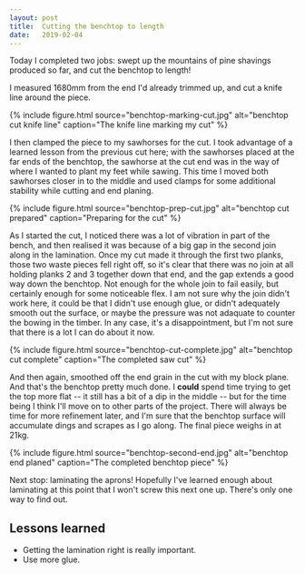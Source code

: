 ```yaml
---
layout: post
title:  Cutting the benchtop to length
date:   2019-02-04
---
```


Today I completed two jobs: swept up the mountains of pine shavings produced so
far, and cut the benchtop to length!

I measured 1680mm from the end I'd already trimmed up, and cut a knife line
around the piece.

{% include figure.html source="benchtop-marking-cut.jpg" alt="benchtop cut knife line" caption="The knife line marking my cut" %}

I then clamped the piece to my sawhorses for the cut.  I took advantage of a
learned lesson from the previous cut here; with the sawhorses placed at the far
ends of the benchtop, the sawhorse at the cut end was in the way of where I
wanted to plant my feet while sawing.  This time I moved both sawhorses closer
in to the middle and used clamps for some additional stability while cutting
and end planing.

{% include figure.html source="benchtop-prep-cut.jpg" alt="benchtop cut prepared" caption="Preparing for the cut" %}

As I started the cut, I noticed there was a lot of vibration in part of the
bench, and then realised it was because of a big gap in the second join along
in the lamination.  Once my cut made it through the first two planks, those two
waste pieces fell right off, so it's clear that there was no join at all
holding planks 2 and 3 together down that end, and the gap extends a good way
down the benchtop.  Not enough for the whole join to fail easily, but certainly
enough for some noticeable flex.  I am not sure why the join didn't work here,
it could be that I didn't use enough glue, or didn't adequately smooth out the
surface, or maybe the pressure was not adaquate to counter the bowing in the
timber.  In any case, it's a disappointment, but I'm not sure that there is a
lot I can do about it now.

{% include figure.html source="benchtop-cut-complete.jpg" alt="benchtop cut complete" caption="The completed saw cut" %}

And then again, smoothed off the end grain in the cut with my block plane.  And
that's the benchtop pretty much done.  I **could** spend time trying to get the
top more flat -- it still has a bit of a dip in the middle -- but for the time
being I think I'll move on to other parts of the project.  There will always be
time for more refinement later, and I'm sure that the benchtop surface will
accumulate dings and scrapes as I go along.  The final piece weighs in at 21kg.

{% include figure.html source="benchtop-second-end.jpg" alt="benchtop end planed" caption="The completed benchtop piece" %}

Next stop: laminating the aprons!  Hopefully I've learned enough about
laminating at this point that I won't screw this next one up.  There's only one
way to find out.

## Lessons learned

- Getting the lamination right is really important.
- Use more glue.
